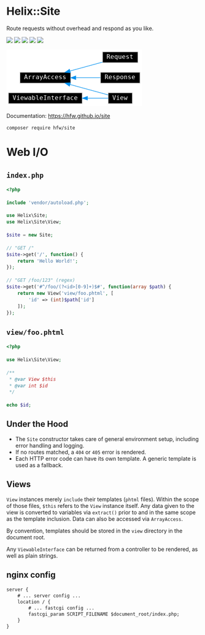 Helix::Site
===========

Route requests without overhead and respond as you like.

[![](https://img.shields.io/badge/PHP-~7.3-666999)](https://www.php.net)
[![](https://img.shields.io/badge/packagist-a50)](https://packagist.org/packages/hfw/site)
[![](https://img.shields.io/badge/license-MIT-black)](LICENSE.txt)
[![](https://scrutinizer-ci.com/g/hfw/site/badges/quality-score.png?b=master)](https://scrutinizer-ci.com/g/hfw/site)
[![](https://scrutinizer-ci.com/g/hfw/site/badges/build.png?b=master)](https://scrutinizer-ci.com/g/hfw/site)

[![](classes.png)](https://hfw.github.io/site/inherits.html)

Documentation: https://hfw.github.io/site

```
composer require hfw/site
```

Web I/O
========

`index.php`
---------

```php
<?php

include 'vendor/autoload.php';

use Helix\Site;
use Helix\Site\View;

$site = new Site;

// "GET /"
$site->get('/', function() {
    return 'Hello World!';
});

// "GET /foo/123" (regex)
$site->get('#^/foo/(?<id>[0-9]+)$#', function(array $path) {
    return new View('view/foo.phtml', [
        'id' => (int)$path['id']
    ]);
});
```

`view/foo.phtml`
--------------
```php
<?php

use Helix\Site\View;

/**
 * @var View $this
 * @var int $id 
 */

echo $id;
```

Under the Hood
--------------

- The `Site` constructor takes care of general environment setup, including error handling and logging.
- If no routes matched, a `404` or `405` error is rendered.
- Each HTTP error code can have its own template. A generic template is used as a fallback.

Views
-----

`View` instances merely `include` their templates (`phtml` files).
Within the scope of those files, `$this` refers to the `View` instance itself.
Any data given to the view is converted to variables via `extract()` prior to and in the same scope as the template inclusion.
Data can also be accessed via `ArrayAccess`. 

By convention, templates should be stored in the `view` directory in the document root.

Any `ViewableInterface` can be returned from a controller to be rendered, as well as plain strings.

nginx config
------------

```
server {
    # ... server config ...
    location / {
        # ... fastcgi config ...
        fastcgi_param SCRIPT_FILENAME $document_root/index.php;
    }
}
```